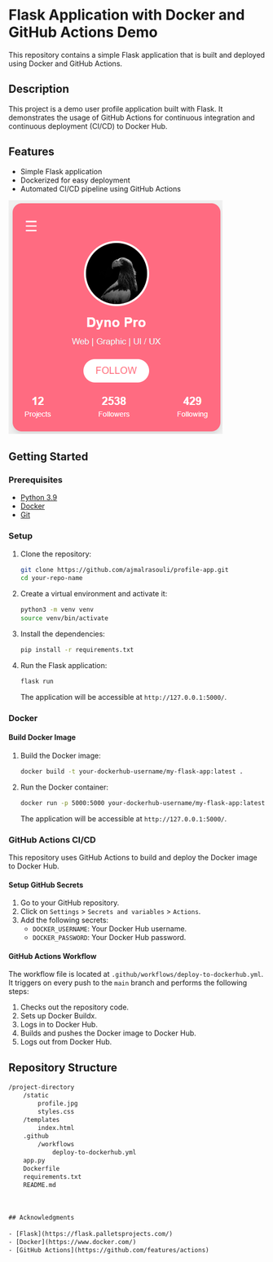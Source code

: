 # Flask Application with Docker and GitHub Actions Demo

This repository contains a simple Flask application that is built and deployed using Docker and GitHub Actions.

## Description

This project is a demo user profile application built with Flask. It demonstrates the usage of GitHub Actions for continuous integration and continuous deployment (CI/CD) to Docker Hub.

## Features

- Simple Flask application
- Dockerized for easy deployment
- Automated CI/CD pipeline using GitHub Actions

![Profile Snippet](/static/image2.png) 

## Getting Started

### Prerequisites

- [Python 3.9](https://www.python.org/downloads/)
- [Docker](https://www.docker.com/get-started)
- [Git](https://git-scm.com/)

### Setup

1. Clone the repository:

    ```sh
    git clone https://github.com/ajmalrasouli/profile-app.git
    cd your-repo-name
    ```

2. Create a virtual environment and activate it:

    ```sh
    python3 -m venv venv
    source venv/bin/activate
    ```

3. Install the dependencies:

    ```sh
    pip install -r requirements.txt
    ```

4. Run the Flask application:

    ```sh
    flask run
    ```

    The application will be accessible at `http://127.0.0.1:5000/`.

### Docker

#### Build Docker Image

1. Build the Docker image:

    ```sh
    docker build -t your-dockerhub-username/my-flask-app:latest .
    ```

2. Run the Docker container:

    ```sh
    docker run -p 5000:5000 your-dockerhub-username/my-flask-app:latest
    ```

    The application will be accessible at `http://127.0.0.1:5000/`.

### GitHub Actions CI/CD

This repository uses GitHub Actions to build and deploy the Docker image to Docker Hub.

#### Setup GitHub Secrets

1. Go to your GitHub repository.
2. Click on `Settings` > `Secrets and variables` > `Actions`.
3. Add the following secrets:
    - `DOCKER_USERNAME`: Your Docker Hub username.
    - `DOCKER_PASSWORD`: Your Docker Hub password.

#### GitHub Actions Workflow

The workflow file is located at `.github/workflows/deploy-to-dockerhub.yml`. It triggers on every push to the `main` branch and performs the following steps:

1. Checks out the repository code.
2. Sets up Docker Buildx.
3. Logs in to Docker Hub.
4. Builds and pushes the Docker image to Docker Hub.
5. Logs out from Docker Hub.

## Repository Structure

```plaintext
/project-directory
    /static
        profile.jpg
        styles.css
    /templates
        index.html
    .github
        /workflows
            deploy-to-dockerhub.yml
    app.py
    Dockerfile
    requirements.txt
    README.md



## Acknowledgments

- [Flask](https://flask.palletsprojects.com/)
- [Docker](https://www.docker.com/)
- [GitHub Actions](https://github.com/features/actions)
